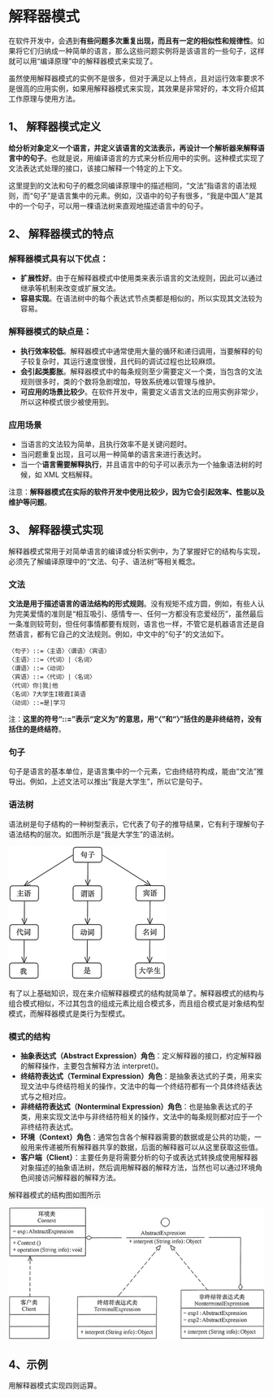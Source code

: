 #  解释器模式

在软件开发中，会遇到**有些问题多次重复出现，而且有一定的相似性和规律性**。如果将它们归纳成一种简单的语言，那么这些问题实例将是该语言的一些句子，这样就可以用“编译原理”中的解释器模式来实现了。

虽然使用解释器模式的实例不是很多，但对于满足以上特点，且对运行效率要求不是很高的应用实例，如果用解释器模式来实现，其效果是非常好的，本文将介绍其工作原理与使用方法。

## 1、 解释器模式定义

**给分析对象定义一个语言，并定义该语言的文法表示，再设计一个解析器来解释语言中的句子**。也就是说，用编译语言的方式来分析应用中的实例。这种模式实现了文法表达式处理的接口，该接口解释一个特定的上下文。

这里提到的文法和句子的概念同编译原理中的描述相同，“文法”指语言的语法规则，而“句子”是语言集中的元素。例如，汉语中的句子有很多，“我是中国人”是其中的一个句子，可以用一棵语法树来直观地描述语言中的句子。

## 2、 解释器模式的特点

###  解释器模式具有以下优点：

* **扩展性好**。由于在解释器模式中使用类来表示语言的文法规则，因此可以通过继承等机制来改变或扩展文法。
* **容易实现**。在语法树中的每个表达式节点类都是相似的，所以实现其文法较为容易。

###  解释器模式的缺点是：

* **执行效率较低**。解释器模式中通常使用大量的循环和递归调用，当要解释的句子较复杂时，其运行速度很慢，且代码的调试过程也比较麻烦。
* **会引起类膨胀**。解释器模式中的每条规则至少需要定义一个类，当包含的文法规则很多时，类的个数将急剧增加，导致系统难以管理与维护。
* **可应用的场景比较少**。在软件开发中，需要定义语言文法的应用实例非常少，所以这种模式很少被使用到。

### 应用场景

* 当语言的文法较为简单，且执行效率不是关键问题时。
* 当问题重复出现，且可以用一种简单的语言来进行表达时。
* 当一个**语言需要解释执行**，并且语言中的句子可以表示为一个抽象语法树的时候，如 XML 文档解释。

注意：**解释器模式在实际的软件开发中使用比较少，因为它会引起效率、性能以及维护等问题**。

## 3、 解释器模式实现

解释器模式常用于对简单语言的编译或分析实例中，为了掌握好它的结构与实现，必须先了解编译原理中的“文法、句子、语法树”等相关概念。

### 文法

**文法是用于描述语言的语法结构的形式规则**。没有规矩不成方圆，例如，有些人认为完美爱情的准则是“相互吸引、感情专一、任何一方都没有恋爱经历”，虽然最后一条准则较苛刻，但任何事情都要有规则，语言也一样，不管它是机器语言还是自然语言，都有它自己的文法规则。例如，中文中的“句子”的文法如下。

```shell
〈句子〉::=〈主语〉〈谓语〉〈宾语〉
〈主语〉::=〈代词〉|〈名词〉
〈谓语〉::=〈动词〉
〈宾语〉::=〈代词〉|〈名词〉
〈代词〉你|我|他
〈名词〉7大学生I筱霞I英语
〈动词〉::=是|学习
```

注：**这里的符号“::=”表示“定义为”的意思，用“〈”和“〉”括住的是非终结符，没有括住的是终结符**。

### 句子

句子是语言的基本单位，是语言集中的一个元素，它由终结符构成，能由“文法”推导出。例如，上述文法可以推出“我是大学生”，所以它是句子。

### 语法树

语法树是句子结构的一种树型表示，它代表了句子的推导结果，它有利于理解句子语法结构的层次。如图所示是“我是大学生”的语法树。

![ 语法树模式](../illustration/23_1_UML.png)

有了以上基础知识，现在来介绍解释器模式的结构就简单了。解释器模式的结构与组合模式相似，不过其包含的组成元素比组合模式多，而且组合模式是对象结构型模式，而解释器模式是类行为型模式。

### 模式的结构

* **抽象表达式（Abstract Expression）角色**：定义解释器的接口，约定解释器的解释操作，主要包含解释方法 interpret()。
* **终结符表达式（Terminal Expression）角色**：是抽象表达式的子类，用来实现文法中与终结符相关的操作，文法中的每一个终结符都有一个具体终结表达式与之相对应。
* **非终结符表达式（Nonterminal Expression）角色**：也是抽象表达式的子类，用来实现文法中与非终结符相关的操作，文法中的每条规则都对应于一个非终结符表达式。
* **环境（Context）角色**：通常包含各个解释器需要的数据或是公共的功能，一般用来传递被所有解释器共享的数据，后面的解释器可以从这里获取这些值。
* **客户端（Client）**：主要任务是将需要分析的句子或表达式转换成使用解释器对象描述的抽象语法树，然后调用解释器的解释方法，当然也可以通过环境角色间接访问解释器的解释方法。

解释器模式的结构图如图所示

![ 解释器模式](../illustration/23_2_UML.png)

## 4、示例

用解释器模式实现四则运算。


